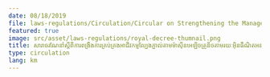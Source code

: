 ```yaml
---
date: 08/18/2019
file: laws-regulations/Circulation/Circular on Strengthening the Management of the Electronic Gambling Business through the Internet Locally and Internationally of all Kinds and all Forms in the Kingdom of Cambodia.pdf
featured: true
image: src/asset/laws-regulations/royal-decree-thumnail.png
title: សារាចរណែនាំស្តីពីការពង្រឹងការគ្រប់គ្រងអាជីវកម្មល្បែងភ្នាល់តាមម៉ាស៊ីនអេឡិចត្រូនិចតាមរយៈអ៊ិនធឺណិតអនឡាញក្នុង និងក្រៅប្រទេសគ្រប់ប្រភេទ និងគ្រប់រូបភាពនៅក្នុងព្រះរាជាណាចក្រកម្ពុជា
type: circulation
lang: km
---
```

